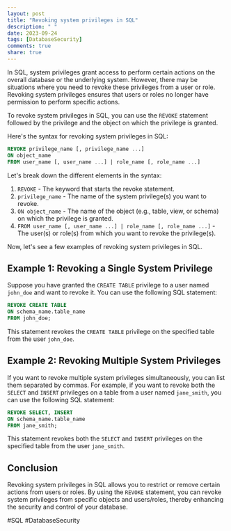 ```yaml
---
layout: post
title: "Revoking system privileges in SQL"
description: " "
date: 2023-09-24
tags: [DatabaseSecurity]
comments: true
share: true
---
```


In SQL, system privileges grant access to perform certain actions on the overall database or the underlying system. However, there may be situations where you need to revoke these privileges from a user or role. Revoking system privileges ensures that users or roles no longer have permission to perform specific actions.

To revoke system privileges in SQL, you can use the `REVOKE` statement followed by the privilege and the object on which the privilege is granted.

Here's the syntax for revoking system privileges in SQL:

```sql
REVOKE privilege_name [, privilege_name ...]
ON object_name
FROM user_name [, user_name ...] | role_name [, role_name ...]
```

Let's break down the different elements in the syntax:

1. `REVOKE` - The keyword that starts the revoke statement.
2. `privilege_name` - The name of the system privilege(s) you want to revoke.
3. `ON object_name` - The name of the object (e.g., table, view, or schema) on which the privilege is granted.
4. `FROM user_name [, user_name ...] | role_name [, role_name ...]` - The user(s) or role(s) from which you want to revoke the privilege(s).

Now, let's see a few examples of revoking system privileges in SQL.

## Example 1: Revoking a Single System Privilege

Suppose you have granted the `CREATE TABLE` privilege to a user named `john_doe` and want to revoke it. You can use the following SQL statement:

```sql
REVOKE CREATE TABLE
ON schema_name.table_name
FROM john_doe;
```

This statement revokes the `CREATE TABLE` privilege on the specified table from the user `john_doe`.

## Example 2: Revoking Multiple System Privileges

If you want to revoke multiple system privileges simultaneously, you can list them separated by commas. For example, if you want to revoke both the `SELECT` and `INSERT` privileges on a table from a user named `jane_smith`, you can use the following SQL statement:

```sql
REVOKE SELECT, INSERT
ON schema_name.table_name
FROM jane_smith;
```

This statement revokes both the `SELECT` and `INSERT` privileges on the specified table from the user `jane_smith`.

## Conclusion

Revoking system privileges in SQL allows you to restrict or remove certain actions from users or roles. By using the `REVOKE` statement, you can revoke system privileges from specific objects and users/roles, thereby enhancing the security and control of your database.

#SQL #DatabaseSecurity